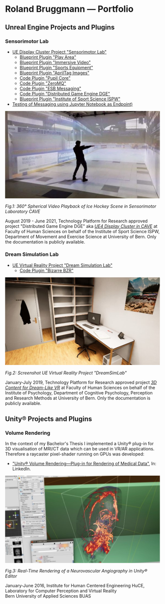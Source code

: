 # Roland Bruggmann &mdash; Portfolio

## Unreal Engine Projects and Plugins

### Sensorimotor Lab

* [UE Display Cluster Project "Sensorimotor Lab"](SensorimotorLab)
  * [Blueprint Plugin "Play Area"](PlayArea)
  * [Blueprint Plugin "Immersive Video"](ImmersiveVideo)
  * [Blueprint Plugin "Sports Equipment"](SportsEquipment)
  * [Blueprint Plugin "AprilTag Images"](AprilTagImages)
  * [Code Plugin "Pupil Core"](Pupil)
  * [Code Plugin "ZeroMQ"](ZeroMQ)
  * [Code Plugin "ESB Messaging"](ESBMessaging)
  * [Code Plugin "Distributed Game Engine DGE"](DGE)
  * [Blueprint Plugin "Institute of Sport Science ISPW"](ISPW)
* [Testing of Messaging using Jupyter Notebook as Endpoint)](ISPW/Testing/)

![360° Spherical Video Playback in Sensorimotor Laboratory CAVE: Ice Hockey Scene](TeaserSensorimotorLab.jpg "360° Spherical Video Playback in Sensorimotor Laboratory CAVE: Ice Hockey Scene")
<p><em>Fig.1: 360° Spherical Video Playback of Ice Hockey Scene in Sensorimotor Laboratory CAVE</em></p>

August 2019 - June 2021, Technology Platform for Research approved project "Distributed Game Engine DGE" aka [*UE4 Display Cluster in CAVE*](https://www.tpf.philhum.unibe.ch/portfolio/ue4DisplayCluster) at Faculty of Human Sciences on behalf of the Institute of Sport Science ISPW, Department of Movement and Exercise Science at University of Bern. Only the documentation is publicly available.

### Dream Simulation Lab

* [UE Virtual Reality Project "Dream Simulation Lab"](DreamSimLab)
  <!-- * [Content Plugin "Virtual Learning Attendance VIRLA"](VIRLA) -->
  * [Code Plugin "Bizarre BZR"](BZR)

![Teaser DreamSimLab](TeaserDreamSimLab.jpg "Teaser DreamSimLab")<p><em>Fig.2: Screenshot UE Virtual Reality Project "DreamSimLab"</em></p>

January-July 2019, Technology Platform for Research approved project [*3D Content for Dream-Like VR*](https://www.tpf.philhum.unibe.ch/portfolio/dreamLikeVR) at Faculty of Human Sciences on behalf of the Institute of Psychology, Department of Cognitive Psychology, Perception and Research Methods at University of Bern. Only the documentation is publicly available.

## Unity® Projects and Plugins

### Volume Rendering

In the context of my Bachelor's Thesis I implemented a Unity® plug-in for 3D visualisation of MRI/CT data which can be used in VR/AR applications. Therefore a raycaster pixel-shader running on GPUs was developed:

* ["Unity® Volume Rendering—Plug-in for Rendering of Medical Data"](https://www.linkedin.com/pulse/unity-volume-rendering-roland-bruggmann/), In: LinkedIn.

![Teaser VolumeRendering](TeaserVolumeRendering.jpg "Teaser VolumeRendering")<p><em>Fig.3: Real-Time Rendering of a Neurovascular Angiography in Unity® Editor</em></p>

January-June 2016, Institute for Human Centered Engineering HuCE, Laboratory for Computer Perception and Virtual Reality
<br>Bern University of Applied Sciences BUAS
